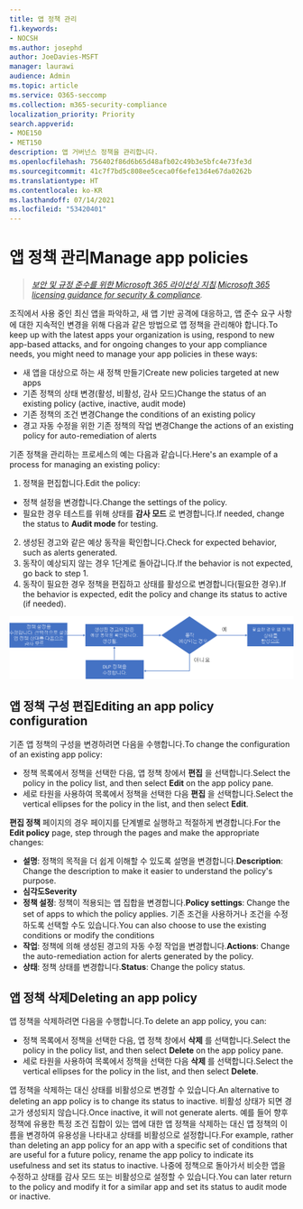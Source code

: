 ```yaml
---
title: 앱 정책 관리
f1.keywords:
- NOCSH
ms.author: josephd
author: JoeDavies-MSFT
manager: laurawi
audience: Admin
ms.topic: article
ms.service: O365-seccomp
ms.collection: m365-security-compliance
localization_priority: Priority
search.appverid:
- MOE150
- MET150
description: 앱 거버넌스 정책을 관리합니다.
ms.openlocfilehash: 756402f86d6b65d48afb02c49b3e5bfc4e73fe3d
ms.sourcegitcommit: 41c7f7bd5c808ee5ceca0f6efe13d4e67da0262b
ms.translationtype: HT
ms.contentlocale: ko-KR
ms.lasthandoff: 07/14/2021
ms.locfileid: "53420401"
---
```

# <a name="manage-app-policies"></a><span data-ttu-id="7a1eb-103">앱 정책 관리</span><span class="sxs-lookup"><span data-stu-id="7a1eb-103">Manage app policies</span></span>

><span data-ttu-id="7a1eb-104">*[보안 및 규정 준수를 위한 Microsoft 365 라이선싱 지침](https://aka.ms/ComplianceSD).*</span><span class="sxs-lookup"><span data-stu-id="7a1eb-104">*[Microsoft 365 licensing guidance for security & compliance](https://aka.ms/ComplianceSD).*</span></span>

<span data-ttu-id="7a1eb-105">조직에서 사용 중인 최신 앱을 파악하고, 새 앱 기반 공격에 대응하고, 앱 준수 요구 사항에 대한 지속적인 변경을 위해 다음과 같은 방법으로 앱 정책을 관리해야 합니다.</span><span class="sxs-lookup"><span data-stu-id="7a1eb-105">To keep up with the latest apps your organization is using, respond to new app-based attacks, and for ongoing changes to your app compliance needs, you might need to manage your app policies in these ways:</span></span>

- <span data-ttu-id="7a1eb-106">새 앱을 대상으로 하는 새 정책 만들기</span><span class="sxs-lookup"><span data-stu-id="7a1eb-106">Create new policies targeted at new apps</span></span>
- <span data-ttu-id="7a1eb-107">기존 정책의 상태 변경(활성, 비활성, 감사 모드)</span><span class="sxs-lookup"><span data-stu-id="7a1eb-107">Change the status of an existing policy (active, inactive, audit mode)</span></span>
- <span data-ttu-id="7a1eb-108">기존 정책의 조건 변경</span><span class="sxs-lookup"><span data-stu-id="7a1eb-108">Change the conditions of an existing policy</span></span>
- <span data-ttu-id="7a1eb-109">경고 자동 수정을 위한 기존 정책의 작업 변경</span><span class="sxs-lookup"><span data-stu-id="7a1eb-109">Change the actions of an existing policy for auto-remediation of alerts</span></span>

<span data-ttu-id="7a1eb-110">기존 정책을 관리하는 프로세스의 예는 다음과 같습니다.</span><span class="sxs-lookup"><span data-stu-id="7a1eb-110">Here's an example of a process for managing an existing policy:</span></span>

1. <span data-ttu-id="7a1eb-111">정책을 편집합니다.</span><span class="sxs-lookup"><span data-stu-id="7a1eb-111">Edit the policy:</span></span>

  - <span data-ttu-id="7a1eb-112">정책 설정을 변경합니다.</span><span class="sxs-lookup"><span data-stu-id="7a1eb-112">Change the settings of the policy.</span></span>
  - <span data-ttu-id="7a1eb-113">필요한 경우 테스트를 위해 상태를 **감사 모드** 로 변경합니다.</span><span class="sxs-lookup"><span data-stu-id="7a1eb-113">If needed, change the status to **Audit mode** for testing.</span></span>

2. <span data-ttu-id="7a1eb-114">생성된 경고와 같은 예상 동작을 확인합니다.</span><span class="sxs-lookup"><span data-stu-id="7a1eb-114">Check for expected behavior, such as alerts generated.</span></span>
1. <span data-ttu-id="7a1eb-115">동작이 예상되지 않는 경우 1단계로 돌아갑니다.</span><span class="sxs-lookup"><span data-stu-id="7a1eb-115">If the behavior is not expected, go back to step 1.</span></span>
1. <span data-ttu-id="7a1eb-116">동작이 필요한 경우 정책을 편집하고 상태를 활성으로 변경합니다(필요한 경우).</span><span class="sxs-lookup"><span data-stu-id="7a1eb-116">If the behavior is expected, edit the policy and change its status to active (if needed).</span></span>

![앱 정책 관리 워크플로](../media/manage-app-protection-governance/mapg-manage-policy-process.png)

## <a name="editing-an-app-policy-configuration"></a><span data-ttu-id="7a1eb-118">앱 정책 구성 편집</span><span class="sxs-lookup"><span data-stu-id="7a1eb-118">Editing an app policy configuration</span></span>

<span data-ttu-id="7a1eb-119">기존 앱 정책의 구성을 변경하려면 다음을 수행합니다.</span><span class="sxs-lookup"><span data-stu-id="7a1eb-119">To change the configuration of an existing app policy:</span></span>

- <span data-ttu-id="7a1eb-120">정책 목록에서 정책을 선택한 다음, 앱 정책 창에서 **편집** 을 선택합니다.</span><span class="sxs-lookup"><span data-stu-id="7a1eb-120">Select the policy in the policy list, and then select **Edit** on the app policy pane.</span></span>
- <span data-ttu-id="7a1eb-121">세로 타원을 사용하여 목록에서 정책을 선택한 다음 **편집** 을 선택합니다.</span><span class="sxs-lookup"><span data-stu-id="7a1eb-121">Select the vertical ellipses for the policy in the list, and then select **Edit**.</span></span>

<span data-ttu-id="7a1eb-122">**편집 정책** 페이지의 경우 페이지를 단계별로 실행하고 적절하게 변경합니다.</span><span class="sxs-lookup"><span data-stu-id="7a1eb-122">For the **Edit policy** page, step through the pages and make the appropriate changes:</span></span>

- <span data-ttu-id="7a1eb-123">**설명**: 정책의 목적을 더 쉽게 이해할 수 있도록 설명을 변경합니다.</span><span class="sxs-lookup"><span data-stu-id="7a1eb-123">**Description**: Change the description to make it easier to understand the policy's purpose.</span></span>
- <span data-ttu-id="7a1eb-124">**심각도**</span><span class="sxs-lookup"><span data-stu-id="7a1eb-124">**Severity**</span></span>
- <span data-ttu-id="7a1eb-125">**정책 설정**: 정책이 적용되는 앱 집합을 변경합니다.</span><span class="sxs-lookup"><span data-stu-id="7a1eb-125">**Policy settings**: Change the set of apps to which the policy applies.</span></span> <span data-ttu-id="7a1eb-126">기존 조건을 사용하거나 조건을 수정하도록 선택할 수도 있습니다.</span><span class="sxs-lookup"><span data-stu-id="7a1eb-126">You can also choose to use the existing conditions or modify the conditions</span></span>
- <span data-ttu-id="7a1eb-127">**작업**: 정책에 의해 생성된 경고의 자동 수정 작업을 변경합니다.</span><span class="sxs-lookup"><span data-stu-id="7a1eb-127">**Actions**: Change the auto-remediation action for alerts generated by the policy.</span></span>
- <span data-ttu-id="7a1eb-128">**상태**: 정책 상태를 변경합니다.</span><span class="sxs-lookup"><span data-stu-id="7a1eb-128">**Status**: Change the policy status.</span></span>

## <a name="deleting-an-app-policy"></a><span data-ttu-id="7a1eb-129">앱 정책 삭제</span><span class="sxs-lookup"><span data-stu-id="7a1eb-129">Deleting an app policy</span></span>

<span data-ttu-id="7a1eb-130">앱 정책을 삭제하려면 다음을 수행합니다.</span><span class="sxs-lookup"><span data-stu-id="7a1eb-130">To delete an app policy, you can:</span></span>

- <span data-ttu-id="7a1eb-131">정책 목록에서 정책을 선택한 다음, 앱 정책 창에서 **삭제** 를 선택합니다.</span><span class="sxs-lookup"><span data-stu-id="7a1eb-131">Select the policy in the policy list, and then select **Delete** on the app policy pane.</span></span>
- <span data-ttu-id="7a1eb-132">세로 타원을 사용하여 목록에서 정책을 선택한 다음 **삭제** 를 선택합니다.</span><span class="sxs-lookup"><span data-stu-id="7a1eb-132">Select the vertical ellipses for the policy in the list, and then select **Delete**.</span></span>

<span data-ttu-id="7a1eb-133">앱 정책을 삭제하는 대신 상태를 비활성으로 변경할 수 있습니다.</span><span class="sxs-lookup"><span data-stu-id="7a1eb-133">An alternative to deleting an app policy is to change its status to inactive.</span></span> <span data-ttu-id="7a1eb-134">비활성 상태가 되면 경고가 생성되지 않습니다.</span><span class="sxs-lookup"><span data-stu-id="7a1eb-134">Once inactive, it will not generate alerts.</span></span> <span data-ttu-id="7a1eb-135">예를 들어 향후 정책에 유용한 특정 조건 집합이 있는 앱에 대한 앱 정책을 삭제하는 대신 앱 정책의 이름을 변경하여 유용성을 나타내고 상태를 비활성으로 설정합니다.</span><span class="sxs-lookup"><span data-stu-id="7a1eb-135">For example, rather than deleting an app policy for an app with a specific set of conditions that are useful for a future policy, rename the app policy to indicate its usefulness and set its status to inactive.</span></span> <span data-ttu-id="7a1eb-136">나중에 정책으로 돌아가서 비슷한 앱을 수정하고 상태를 감사 모드 또는 비활성으로 설정할 수 있습니다.</span><span class="sxs-lookup"><span data-stu-id="7a1eb-136">You can later return to the policy and modify it for a similar app and set its status to audit mode or inactive.</span></span>
